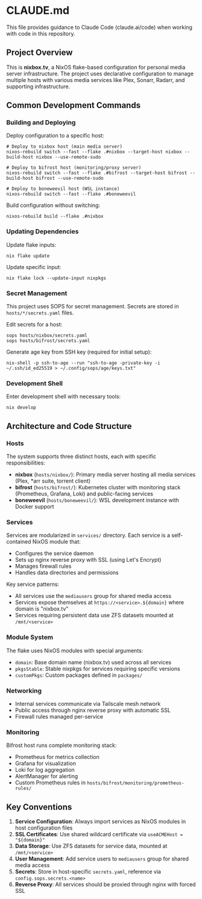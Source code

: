 # CLAUDE.md

This file provides guidance to Claude Code (claude.ai/code) when working with code in this repository.

## Project Overview

This is **nixbox.tv**, a NixOS flake-based configuration for personal media server infrastructure. The project uses declarative configuration to manage multiple hosts with various media services like Plex, Sonarr, Radarr, and supporting infrastructure.

## Common Development Commands

### Building and Deploying

Deploy configuration to a specific host:
```shell
# Deploy to nixbox host (main media server)
nixos-rebuild switch --fast --flake .#nixbox --target-host nixbox --build-host nixbox --use-remote-sudo

# Deploy to bifrost host (monitoring/proxy server) 
nixos-rebuild switch --fast --flake .#bifrost --target-host bifrost --build-host bifrost --use-remote-sudo

# Deploy to boneweevil host (WSL instance)
nixos-rebuild switch --fast --flake .#boneweevil
```

Build configuration without switching:
```shell
nixos-rebuild build --flake .#nixbox
```

### Updating Dependencies

Update flake inputs:
```shell
nix flake update
```

Update specific input:
```shell
nix flake lock --update-input nixpkgs
```

### Secret Management

This project uses SOPS for secret management. Secrets are stored in `hosts/*/secrets.yaml` files.

Edit secrets for a host:
```shell
sops hosts/nixbox/secrets.yaml
sops hosts/bifrost/secrets.yaml
```

Generate age key from SSH key (required for initial setup):
```shell
nix-shell -p ssh-to-age --run "ssh-to-age -private-key -i ~/.ssh/id_ed25519 > ~/.config/sops/age/keys.txt"
```

### Development Shell

Enter development shell with necessary tools:
```shell
nix develop
```

## Architecture and Code Structure

### Hosts

The system supports three distinct hosts, each with specific responsibilities:

- **nixbox** (`hosts/nixbox/`): Primary media server hosting all media services (Plex, *arr suite, torrent client)
- **bifrost** (`hosts/bifrost/`): Kubernetes cluster with monitoring stack (Prometheus, Grafana, Loki) and public-facing services
- **boneweevil** (`hosts/boneweevil/`): WSL development instance with Docker support

### Services

Services are modularized in `services/` directory. Each service is a self-contained NixOS module that:
- Configures the service daemon
- Sets up nginx reverse proxy with SSL (using Let's Encrypt)
- Manages firewall rules
- Handles data directories and permissions

Key service patterns:
- All services use the `mediausers` group for shared media access
- Services expose themselves at `https://<service>.${domain}` where domain is "nixbox.tv"
- Services requiring persistent data use ZFS datasets mounted at `/mnt/<service>`

### Module System

The flake uses NixOS modules with special arguments:
- `domain`: Base domain name (nixbox.tv) used across all services
- `pkgsStable`: Stable nixpkgs for services requiring specific versions
- `customPkgs`: Custom packages defined in `packages/`

### Networking

- Internal services communicate via Tailscale mesh network
- Public access through nginx reverse proxy with automatic SSL
- Firewall rules managed per-service

### Monitoring

Bifrost host runs complete monitoring stack:
- Prometheus for metrics collection
- Grafana for visualization
- Loki for log aggregation
- AlertManager for alerting
- Custom Prometheus rules in `hosts/bifrost/monitoring/prometheus-rules/`

## Key Conventions

1. **Service Configuration**: Always import services as NixOS modules in host configuration files
2. **SSL Certificates**: Use shared wildcard certificate via `useACMEHost = "${domain}"`
3. **Data Storage**: Use ZFS datasets for service data, mounted at `/mnt/<service>`
4. **User Management**: Add service users to `mediausers` group for shared media access
5. **Secrets**: Store in host-specific `secrets.yaml`, reference via `config.sops.secrets.<name>`
6. **Reverse Proxy**: All services should be proxied through nginx with forced SSL
